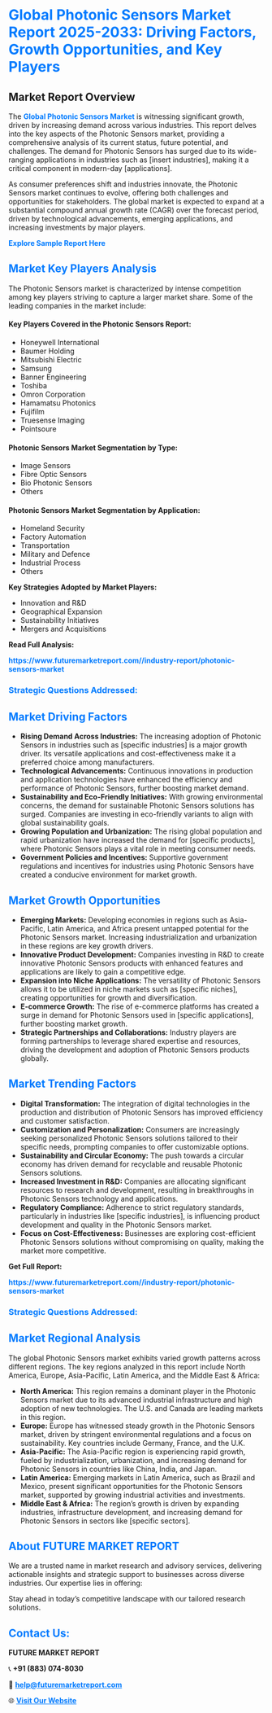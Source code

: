 <h1 style="color: #007BFF;">Global Photonic Sensors Market Report 2025-2033: Driving Factors, Growth Opportunities, and Key Players</h1>

<section id="overview">
<h2>Market Report Overview</h2>
<p>The <a href="https://www.futuremarketreport.com//industry-report/photonic-sensors-market" style="color: #007BFF; text-decoration: none;"><strong>Global Photonic Sensors Market</strong></a> is witnessing significant growth, driven by increasing demand across various industries. This report delves into the key aspects of the Photonic Sensors market, providing a comprehensive analysis of its current status, future potential, and challenges. The demand for Photonic Sensors has surged due to its wide-ranging applications in industries such as [insert industries], making it a critical component in modern-day [applications].</p>
<p>As consumer preferences shift and industries innovate, the Photonic Sensors market continues to evolve, offering both challenges and opportunities for stakeholders. The global market is expected to expand at a substantial compound annual growth rate (CAGR) over the forecast period, driven by technological advancements, emerging applications, and increasing investments by major players.</p>
</section>

<section id="overview">
<p><a href="https://www.futuremarketreport.com//request-sample/reportId=76655" style="color: #007BFF; text-decoration: none;"><strong>Explore Sample Report Here</strong></a></p>
</section>

<section id="key-players">
<h2 style="color: #007BFF;">Market Key Players Analysis</h2>
<p>The Photonic Sensors market is characterized by intense competition among key players striving to capture a larger market share. Some of the leading companies in the market include:</p>
<h4>Key Players Covered in the Photonic Sensors Report:</h4>
<ul><li>Honeywell International</li><li>Baumer Holding</li><li>Mitsubishi Electric</li><li>Samsung</li><li>Banner Engineering</li><li>Toshiba</li><li>Omron Corporation</li><li>Hamamatsu Photonics</li><li>Fujifilm</li><li>Truesense Imaging</li><li>Pointsoure</li></ul>
<h4>Photonic Sensors Market Segmentation by Type:</h4>
<ul><li>Image Sensors</li><li>Fibre Optic Sensors</li><li>Bio Photonic Sensors</li><li>Others</li></ul>

<h4>Photonic Sensors Market Segmentation by Application:</h4>
<ul><li>Homeland Security</li><li>Factory Automation</li><li>Transportation</li><li>Military and Defence</li><li>Industrial Process</li><li>Others</li></ul>
<p><strong>Key Strategies Adopted by Market Players:</strong></p>
<ul>
<li>Innovation and R&D</li>
<li>Geographical Expansion</li>
<li>Sustainability Initiatives</li>
<li>Mergers and Acquisitions</li>
</ul>
</section>

<section>
<p><strong>Read Full Analysis: </strong></p><a href="https://www.futuremarketreport.com//industry-report/photonic-sensors-market" style="color: #007BFF; text-decoration: none;"><strong>https://www.futuremarketreport.com//industry-report/photonic-sensors-market</strong></a>
<h3 style="color: #007BFF;">Strategic Questions Addressed:</h3>
</section>

<section id="driving-factors">
<h2 style="color: #007BFF;">Market Driving Factors</h2>
<ul>
<li><strong>Rising Demand Across Industries:</strong> The increasing adoption of Photonic Sensors in industries such as [specific industries] is a major growth driver. Its versatile applications and cost-effectiveness make it a preferred choice among manufacturers.</li>
<li><strong>Technological Advancements:</strong> Continuous innovations in production and application technologies have enhanced the efficiency and performance of Photonic Sensors, further boosting market demand.</li>
<li><strong>Sustainability and Eco-Friendly Initiatives:</strong> With growing environmental concerns, the demand for sustainable Photonic Sensors solutions has surged. Companies are investing in eco-friendly variants to align with global sustainability goals.</li>
<li><strong>Growing Population and Urbanization:</strong> The rising global population and rapid urbanization have increased the demand for [specific products], where Photonic Sensors plays a vital role in meeting consumer needs.</li>
<li><strong>Government Policies and Incentives:</strong> Supportive government regulations and incentives for industries using Photonic Sensors have created a conducive environment for market growth.</li>
</ul>
</section>

<section id="growth-opportunities">
<h2 style="color: #007BFF;">Market Growth Opportunities</h2>
<ul>
<li><strong>Emerging Markets:</strong> Developing economies in regions such as Asia-Pacific, Latin America, and Africa present untapped potential for the Photonic Sensors market. Increasing industrialization and urbanization in these regions are key growth drivers.</li>
<li><strong>Innovative Product Development:</strong> Companies investing in R&D to create innovative Photonic Sensors products with enhanced features and applications are likely to gain a competitive edge.</li>
<li><strong>Expansion into Niche Applications:</strong> The versatility of Photonic Sensors allows it to be utilized in niche markets such as [specific niches], creating opportunities for growth and diversification.</li>
<li><strong>E-commerce Growth:</strong> The rise of e-commerce platforms has created a surge in demand for Photonic Sensors used in [specific applications], further boosting market growth.</li>
<li><strong>Strategic Partnerships and Collaborations:</strong> Industry players are forming partnerships to leverage shared expertise and resources, driving the development and adoption of Photonic Sensors products globally.</li>
</ul>
</section>

<section id="trending-factors">
<h2 style="color: #007BFF;">Market Trending Factors</h2>
<ul>
<li><strong>Digital Transformation:</strong> The integration of digital technologies in the production and distribution of Photonic Sensors has improved efficiency and customer satisfaction.</li>
<li><strong>Customization and Personalization:</strong> Consumers are increasingly seeking personalized Photonic Sensors solutions tailored to their specific needs, prompting companies to offer customizable options.</li>
<li><strong>Sustainability and Circular Economy:</strong> The push towards a circular economy has driven demand for recyclable and reusable Photonic Sensors solutions.</li>
<li><strong>Increased Investment in R&D:</strong> Companies are allocating significant resources to research and development, resulting in breakthroughs in Photonic Sensors technology and applications.</li>
<li><strong>Regulatory Compliance:</strong> Adherence to strict regulatory standards, particularly in industries like [specific industries], is influencing product development and quality in the Photonic Sensors market.</li>
<li><strong>Focus on Cost-Effectiveness:</strong> Businesses are exploring cost-efficient Photonic Sensors solutions without compromising on quality, making the market more competitive.</li>
</ul>
</section>

<section>
<p><strong>Get Full Report: </strong></p><a href="https://www.futuremarketreport.com//industry-report/photonic-sensors-market" style="color: #007BFF; text-decoration: none;"><strong>https://www.futuremarketreport.com//industry-report/photonic-sensors-market</strong></a>
<h3 style="color: #007BFF;">Strategic Questions Addressed:</h3>
</section>


<section id="regional-analysis">
<h2 style="color: #007BFF;">Market Regional Analysis</h2>
<p>The global Photonic Sensors market exhibits varied growth patterns across different regions. The key regions analyzed in this report include North America, Europe, Asia-Pacific, Latin America, and the Middle East & Africa:</p>
<ul>
<li><strong>North America:</strong> This region remains a dominant player in the Photonic Sensors market due to its advanced industrial infrastructure and high adoption of new technologies. The U.S. and Canada are leading markets in this region.</li>
<li><strong>Europe:</strong> Europe has witnessed steady growth in the Photonic Sensors market, driven by stringent environmental regulations and a focus on sustainability. Key countries include Germany, France, and the U.K.</li>
<li><strong>Asia-Pacific:</strong> The Asia-Pacific region is experiencing rapid growth, fueled by industrialization, urbanization, and increasing demand for Photonic Sensors in countries like China, India, and Japan.</li>
<li><strong>Latin America:</strong> Emerging markets in Latin America, such as Brazil and Mexico, present significant opportunities for the Photonic Sensors market, supported by growing industrial activities and investments.</li>
<li><strong>Middle East & Africa:</strong> The region’s growth is driven by expanding industries, infrastructure development, and increasing demand for Photonic Sensors in sectors like [specific sectors].</li>
</ul>
</section>

<footer>
<h2 style="color: #007BFF;">About FUTURE MARKET REPORT</h2>
<p>We are a trusted name in market research and advisory services, delivering actionable insights and strategic support to businesses across diverse industries. Our expertise lies in offering:</p>

<p>Stay ahead in today’s competitive landscape with our tailored research solutions.</p>

<h2 style="color: #007BFF;">Contact Us:</h2>
<p><strong>FUTURE MARKET REPORT</strong></p>
<p>📞 <strong>+91 (883) 074-8030</strong></p>
<p>📧 <strong><a href="mailto:help@futuremarketreport.com" style="color: #007BFF;">help@futuremarketreport.com</a></strong></p>
<p>🌐 <strong><a href="https://www.futuremarketreport.com/" style="color: #007BFF;">Visit Our Website</a></strong></p>
</footer>